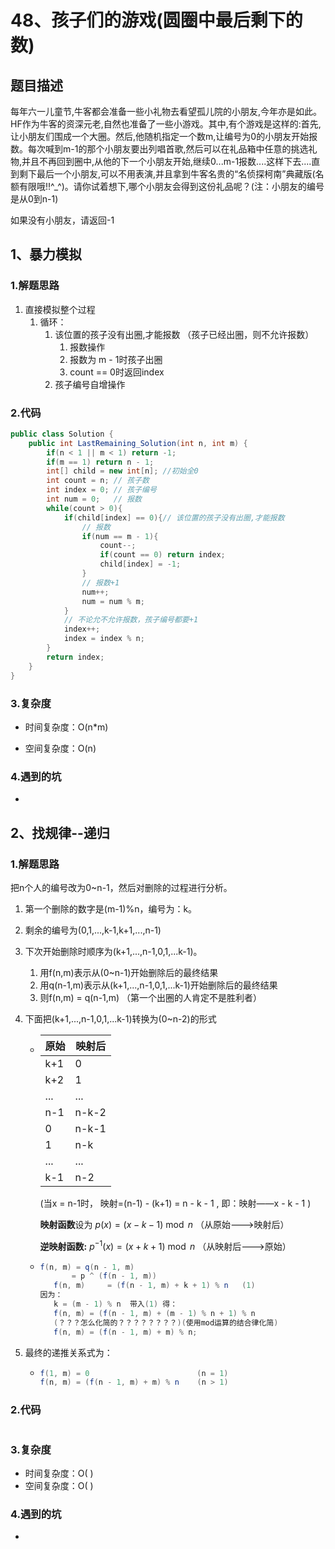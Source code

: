 # 48、孩子们的游戏(圆圈中最后剩下的数)

## 题目描述

每年六一儿童节,牛客都会准备一些小礼物去看望孤儿院的小朋友,今年亦是如此。HF作为牛客的资深元老,自然也准备了一些小游戏。其中,有个游戏是这样的:首先,让小朋友们围成一个大圈。然后,他随机指定一个数m,让编号为0的小朋友开始报数。每次喊到m-1的那个小朋友要出列唱首歌,然后可以在礼品箱中任意的挑选礼物,并且不再回到圈中,从他的下一个小朋友开始,继续0...m-1报数....这样下去....直到剩下最后一个小朋友,可以不用表演,并且拿到牛客名贵的“名侦探柯南”典藏版(名额有限哦!!^_^)。请你试着想下,哪个小朋友会得到这份礼品呢？(注：小朋友的编号是从0到n-1)

如果没有小朋友，请返回-1

## 1、暴力模拟

### 1.解题思路

1. 直接模拟整个过程
   1. 循环：
      1. 该位置的孩子没有出圈,才能报数 （孩子已经出圈，则不允许报数）
         1. 报数操作
         2. 报数为 m - 1时孩子出圈
         3. count == 0时返回index
      2. 孩子编号自增操作

### 2.代码

```java
public class Solution {
    public int LastRemaining_Solution(int n, int m) {
        if(n < 1 || m < 1) return -1;
        if(m == 1) return n - 1;
        int[] child = new int[n]; //初始全0
        int count = n; // 孩子数
        int index = 0; // 孩子编号
        int num = 0;   // 报数
        while(count > 0){
            if(child[index] == 0){// 该位置的孩子没有出圈,才能报数
                // 报数
                if(num == m - 1){
                    count--; 
                    if(count == 0) return index;
                    child[index] = -1;
                }
                // 报数+1
                num++;
                num = num % m;
            }
            // 不论允不允许报数，孩子编号都要+1
            index++;
            index = index % n;
        }
        return index;
    }
}
```

### 3.复杂度

* 时间复杂度：O(n*m)

* 空间复杂度：O(n)

### 4.遇到的坑

- 

## 2、找规律--递归

### 1.解题思路

把n个人的编号改为0~n-1，然后对删除的过程进行分析。

1. 第一个删除的数字是(m-1)%n，编号为：k。

2. 剩余的编号为(0,1,...,k-1,k+1,...,n-1)

3. 下次开始删除时顺序为(k+1,...,n-1,0,1,...k-1)。

   1. 用f(n,m)表示从(0~n-1)开始删除后的最终结果
   2. 用q(n-1,m)表示从(k+1,...,n-1,0,1,...k-1)开始删除后的最终结果 
   3. 则f(n,m) = q(n-1,m) （第一个出圈的人肯定不是胜利者）

4. 下面把(k+1,...,n-1,0,1,...k-1)转换为(0~n-2)的形式

   * | 原始 | 映射后 |
     | ---- | ------ |
     | k+1  | 0      |
     | k+2  | 1      |
     | ...  | ...    |
     | n-1  | n-k-2  |
     | 0    | n-k-1  |
     | 1    | n-k    |
     | ...  | ...    |
     | k-1  | n-2    |

     (当x = n-1时，  映射=(n-1)  - (k+1) = n - k - 1 , 即：映射——x - k - 1 )

     **映射函数**设为  $p(x) = (x - k - 1) \bmod n$     （从原始--->映射后）

     **逆映射函数:**    $p ^ {-1}(x) = (x + k + 1) \bmod n$   （从映射后--->原始）

   * ```java
     f(n, m) = q(n - 1, m) 
         	= p ^ (f(n - 1, m)) 
        f(n, m) 	= (f(n - 1, m) + k + 1) % n   (1)
     因为：
     	k = (m - 1) % n  带入(1) 得：
     	f(n, m) = (f(n - 1, m) + (m - 1) % n + 1) % n 
     	(？？？怎么化简的？？？？？？？？)(使用mod运算的结合律化简)
     	f(n, m) = (f(n - 1, m) + m) % n;
     ```

5. 最终的递推关系式为：

   * ```java
     f(1, m) = 0                        (n = 1)
     f(n, m) = (f(n - 1, m) + m) % n    (n > 1)
     ```

     

### 2.代码

```java

```

### 3.复杂度

- 时间复杂度：O( )
- 空间复杂度：O( )

### 4.遇到的坑

- 

